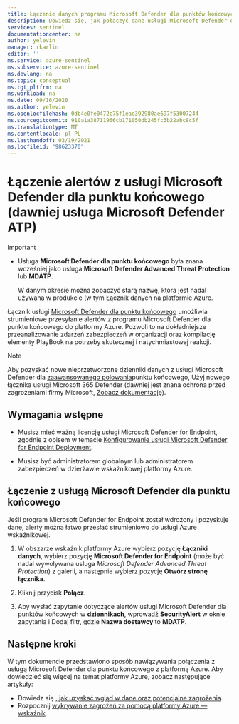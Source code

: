 ```yaml
---
title: Łączenie danych programu Microsoft Defender dla punktów końcowych z platformą Azure Microsoft Docs
description: Dowiedz się, jak połączyć dane usługi Microsoft Defender dla punktów końcowych (dawniej informacje o usłudze Microsoft Defender ATP) z platformą Azure.
services: sentinel
documentationcenter: na
author: yelevin
manager: rkarlin
editor: ''
ms.service: azure-sentinel
ms.subservice: azure-sentinel
ms.devlang: na
ms.topic: conceptual
ms.tgt_pltfrm: na
ms.workload: na
ms.date: 09/16/2020
ms.author: yelevin
ms.openlocfilehash: 0db4e0fe0472c75f1eae392980ae697f53007244
ms.sourcegitcommit: 910a1a38711966cb171050db245fc3b22abc8c5f
ms.translationtype: MT
ms.contentlocale: pl-PL
ms.lasthandoff: 03/19/2021
ms.locfileid: "98623370"
---
```

# <a name="connect-alerts-from-microsoft-defender-for-endpoint-formerly-microsoft-defender-atp"></a>Łączenie alertów z usługi Microsoft Defender dla punktu końcowego (dawniej usługa Microsoft Defender ATP)

> [!IMPORTANT]
>
> - Usługa **Microsoft Defender dla punktu końcowego** była znana wcześniej jako usługa **Microsoft Defender Advanced Threat Protection** lub **MDATP**.
>
>     W danym okresie można zobaczyć starą nazwę, która jest nadal używana w produkcie (w tym Łącznik danych na platformie Azure.

Łącznik usługi [Microsoft Defender dla punktu końcowego](/windows/security/threat-protection/microsoft-defender-atp/microsoft-defender-advanced-threat-protection) umożliwia strumieniowe przesyłanie alertów z programu Microsoft Defender dla punktu końcowego do platformy Azure. Pozwoli to na dokładniejsze przeanalizowanie zdarzeń zabezpieczeń w organizacji oraz kompilację elementy PlayBook na potrzeby skutecznej i natychmiastowej reakcji.

> [!NOTE]
>
> Aby pozyskać nowe nieprzetworzone dzienniki danych z usługi Microsoft Defender dla [zaawansowanego polowania](/windows/security/threat-protection/microsoft-defender-atp/advanced-hunting-overview)punktu końcowego, Użyj nowego łącznika usługi Microsoft 365 Defender (dawniej jest znana ochrona przed zagrożeniami firmy Microsoft, [Zobacz dokumentację](./connect-microsoft-365-defender.md)).

## <a name="prerequisites"></a>Wymagania wstępne

- Musisz mieć ważną licencję usługi Microsoft Defender for Endpoint, zgodnie z opisem w temacie [Konfigurowanie usługi Microsoft Defender for Endpoint Deployment](/windows/security/threat-protection/microsoft-defender-atp/licensing). 

- Musisz być administratorem globalnym lub administratorem zabezpieczeń w dzierżawie wskaźnikowej platformy Azure.

## <a name="connect-to-microsoft-defender-for-endpoint"></a>Łączenie z usługą Microsoft Defender dla punktu końcowego

Jeśli program Microsoft Defender for Endpoint został wdrożony i pozyskuje dane, alerty można łatwo przesłać strumieniowo do usługi Azure wskaźnikowej.

1. W obszarze wskaźnik platformy Azure wybierz pozycję **Łączniki danych**, wybierz pozycję **Microsoft Defender for Endpoint** (może być nadal wywoływana usługa *Microsoft Defender Advanced Threat Protection*) z galerii, a następnie wybierz pozycję **Otwórz stronę łącznika**.

1. Kliknij przycisk **Połącz**. 

1. Aby wysłać zapytanie dotyczące alertów usługi Microsoft Defender dla punktów końcowych w **dziennikach**, wprowadź **SecurityAlert** w oknie zapytania i Dodaj filtr, gdzie **Nazwa dostawcy** to **MDATP**.

## <a name="next-steps"></a>Następne kroki
W tym dokumencie przedstawiono sposób nawiązywania połączenia z usługą Microsoft Defender dla punktu końcowego z platformą Azure. Aby dowiedzieć się więcej na temat platformy Azure, zobacz następujące artykuły:
- Dowiedz się [, jak uzyskać wgląd w dane oraz potencjalne zagrożenia](quickstart-get-visibility.md).
- Rozpocznij [wykrywanie zagrożeń za pomocą platformy Azure — wskaźnik](./tutorial-detect-threats-built-in.md).